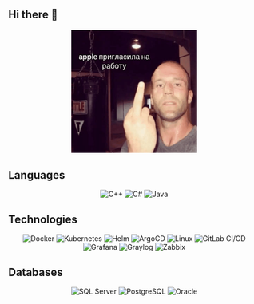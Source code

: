 ## Hi there 👋

<div align="center">
  <img src="assets/gitgif.gif" width="50%" alt="Slider" />
</div>

## Languages
<p align="center">
  <img src="https://img.icons8.com/color/48/000000/c-plus-plus-logo.png" alt="C++" title="C++" />
  <img src="https://img.icons8.com/color/48/000000/c-sharp-logo.png" alt="C#" title="C#" />
  <img src="https://img.icons8.com/color/48/000000/java-coffee-cup-logo.png" alt="Java" title="Java" />
</p>

## Technologies
<p align="center">
  <img src="https://img.icons8.com/color/48/000000/docker.png" alt="Docker" title="Docker" />
  <img src="https://img.icons8.com/color/48/000000/kubernetes.png" alt="Kubernetes" title="Kubernetes" />
  <img src="https://helm.sh/img/helm.svg" alt="Helm" title="Helm" width="48" height="48" />
  <img src="https://argo-cd.readthedocs.io/en/stable/assets/argo.png" alt="ArgoCD" title="ArgoCD" width="45" height="45" />
  <img src="https://img.icons8.com/color/48/000000/linux.png" alt="Linux" title="Linux" />
  <img src="https://about.gitlab.com/images/press/logo/png/gitlab-logo-500.png" alt="GitLab CI/CD" title="GitLab CI/CD" width="48" height="48" />
  <img src="https://grafana.com/static/img/menu/grafana2.svg" alt="Grafana" title="Grafana" width="43" height="43" />
  <img src="https://uploads-ssl.webflow.com/5b24f53ad227e552a41baaaa/5c955874de1743065c176eba_graylog-logo-blk.jpg" alt="Graylog" title="Graylog" width="75" height="45" style="object-fit: contain;" />
  <img src="https://upload.wikimedia.org/wikipedia/commons/6/6f/Zabbix_logo.svg" alt="Zabbix" title="Zabbix" width="80" height="45" />
</p>

## Databases
<p align="center">
  <img src="https://cdn.freebiesupply.com/logos/large/2x/microsoft-sql-server-logo-svg-vector.svg" alt="SQL Server" title="SQL Server" width="60" height="60" />
  <img src="https://upload.wikimedia.org/wikipedia/commons/thumb/2/29/Postgresql_elephant.svg/1200px-Postgresql_elephant.svg.png" alt="PostgreSQL" title="PostgreSQL" width="55" height="55" />
  <img src="https://img.icons8.com/color/48/000000/oracle-logo.png" alt="Oracle" title="Oracle" width="70" height="70"/>
</p>
